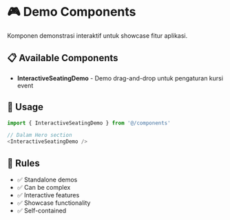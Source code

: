 # 🎮 Demo Components

Komponen demonstrasi interaktif untuk showcase fitur aplikasi.

## 📋 **Available Components**

- **InteractiveSeatingDemo** - Demo drag-and-drop untuk pengaturan kursi event

## 🎯 **Usage**

```typescript
import { InteractiveSeatingDemo } from '@/components'

// Dalam Hero section
<InteractiveSeatingDemo />
```

## 📝 **Rules**

- ✅ Standalone demos
- ✅ Can be complex
- ✅ Interactive features
- ✅ Showcase functionality
- ✅ Self-contained
